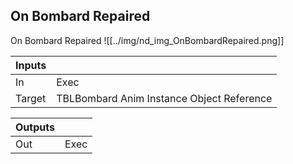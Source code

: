 ## On Bombard Repaired
On Bombard Repaired
![[../img/nd_img_OnBombardRepaired.png]]

|Inputs||
|--|--|
| In | Exec |
| Target | TBLBombard Anim Instance Object Reference |

|Outputs||
|--|--|
| Out | Exec |
